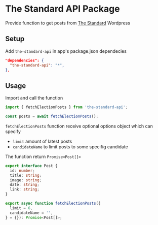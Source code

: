 # The Standard API Package

Provide function to get posts from [The Standard](https://thestandard.co) Wordpress

## Setup

Add `the-standard-api` in app's package.json dependecies

```json
"dependencies": {
  "the-standard-api": "*",
},
```

## Usage

Import and call the function

```ts
import { fetchElectionPosts } from 'the-standard-api';

const posts = await fetchElectionPosts();
```

`fetchElectionPosts` function receive optional options object which can specify

- `limit` amount of latest posts
- `candidateName` to limit posts to some specifig candidate

The function return `Promise<Post[]>`

```ts
export interface Post {
  id: number;
  title: string;
  image: string;
  date: string;
  link: string;
}

export async function fetchElectionPosts({
  limit = 6,
  candidateName = '',
} = {}): Promise<Post[]>;
```

